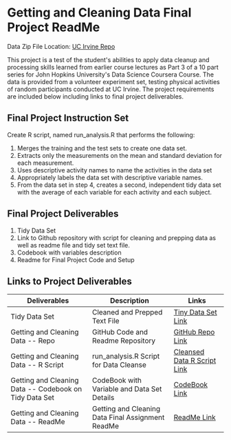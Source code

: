 Getting and Cleaning Data Final Project ReadMe
================================================
Data Zip File Location: [UC Irvine Repo](https://d396qusza40orc.cloudfront.net/getdata%2Fprojectfiles%2FUCI%20HAR%20Dataset.zip)

This project is a test of the student's abilities to apply data cleanup and processing skills learned from earlier course lectures as Part 3 of a 10 part series for John Hopkins University's Data Science Coursera Course.  The data is provided from a volunteer experiment set, testing physical activities of random participants conducted at UC Irvine.  The project requirements are included below including links to final project deliverables. 


Final Project Instruction Set
-----------------------------
Create R script, named run_analysis.R that performs the following:

1. Merges the training and the test sets to create one data set.
2. Extracts only the measurements on the mean and standard deviation for each measurement.
3. Uses descriptive activity names to name the activities in the data set
4. Appropriately labels the data set with descriptive variable names.
5. From the data set in step 4, creates a second, independent tidy data set with the average of each variable for each activity and each subject.


Final Project Deliverables
------------------------
1. Tidy Data Set
2. Link to Github repository with script for cleaning and prepping data as well as readme file and tidy set text file.
3. Codebook with variables description
4. Readme for Final Project Code and Setup


Links to Project Deliverables
--------------------------
Deliverables | Description | Links
--- | --- | ---
Tidy Data Set |  Cleaned and Prepped Text File |  [Tiny Data Set Link](https://github.com/john-t-young/JHU_Data_Science/blob/master/Course3_Exploring_and_Cleaning_Data/projects/tidyData.txt "TinyData Text File")
Getting and Cleaning Data -- Repo | GitHub Code and Readme Repository | [GitHub Repo Link](https://github.com/john-t-young/JHU_Data_Science/tree/master/Course3_Exploring_and_Cleaning_Data "GitHub Repo for Cleaning Data Assignment")
Getting and Cleaning Data -- R Script |  run_analysis.R Script for Data Cleanse |  [Cleansed Data R Script Link](https://github.com/john-t-young/JHU_Data_Science/blob/master/Course3_Exploring_and_Cleaning_Data/projects/run_analysis.r "Run_Analysis R Script")
Getting and Cleaning Data -- Codebook on Tidy Data Set | CodeBook with Variable and Data Set Details |  [CodeBook Link](https://github.com/mGalarnyk/datasciencecoursera/blob/master/3_Getting_and_Cleaning_Data/projects/CodeBook.md "CodeBook.md")
Getting and Cleaning Data -- ReadMe | Getting and Cleaning Data Final Assignment ReadMe |  [ReadMe Link](https://github.com/john-t-young/JHU_Data_Science/blob/master/Course3_Exploring_and_Cleaning_Data/projects/readme.md "README.md")

